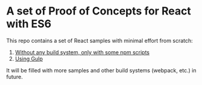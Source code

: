 # A set of Proof of Concepts for React with ES6

This repo contains a set of React samples with minimal effort from scratch:

1. [Without any build system, only with some npm scripts](https://github.com/tklepzig/react-es6-poc/tree/master/super-simple-only-npm-scripts)
2. [Using Gulp](https://github.com/tklepzig/react-es6-poc/tree/master/using-gulp)


It will be filled with more samples and other build systems (webpack, etc.) in future.
